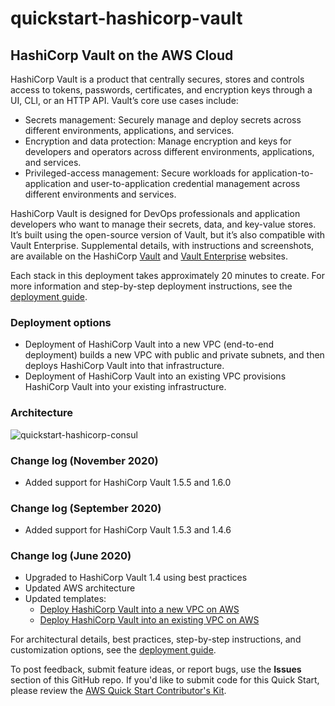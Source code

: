 # quickstart-hashicorp-vault
## HashiCorp Vault on the AWS Cloud

HashiCorp Vault is a product that centrally secures, stores and controls access to tokens, passwords, certificates, and encryption keys through a UI, CLI, or an HTTP API. Vault’s core use cases include:

* Secrets management: Securely manage and deploy secrets across different environments, applications, and services.
* Encryption and data protection: Manage encryption and keys for developers and operators across different environments, applications, and services.
* Privileged-access management: Secure workloads for application-to-application and user-to-application credential management across different environments and services.

HashiCorp Vault is designed for DevOps professionals and application developers who want to manage their secrets, data, and key-value stores. It’s built using the open-source version of Vault, but it’s also compatible with Vault Enterprise. Supplemental details, with instructions and screenshots, are available on the HashiCorp [Vault](https://www.vaultproject.io/) and [Vault Enterprise](https://www.hashicorp.com/vault.html) websites.

Each stack in this deployment takes approximately 20 minutes to create. For more information and step-by-step deployment instructions, see the [deployment guide](https://fwd.aws/j4xqw).

### Deployment options
* Deployment of HashiCorp Vault into a new VPC (end-to-end deployment) builds a new VPC with public and private subnets, and then deploys HashiCorp Vault into that infrastructure.
* Deployment of HashiCorp Vault into an existing VPC provisions HashiCorp Vault into your existing infrastructure.

### Architecture
![quickstart-hashicorp-consul](https://d0.awsstatic.com/partner-network/QuickStart/datasheets/hashicorp-vault-on-aws-architecture.png)

### Change log (November 2020)
* Added support for HashiCorp Vault 1.5.5 and 1.6.0

### Change log (September 2020)
* Added support for HashiCorp Vault 1.5.3 and 1.4.6

### Change log (June 2020)
* Upgraded to HashiCorp Vault 1.4 using best practices
* Updated AWS architecture
* Updated templates:
  * [Deploy HashiCorp Vault into a new VPC on AWS](https://fwd.aws/wN73v)
  * [Deploy HashiCorp Vault into an existing VPC on AWS](https://fwd.aws/keAD3) 
  
For architectural details, best practices, step-by-step instructions, and customization options, see the [deployment guide](https://fwd.aws/j4xqw).

To post feedback, submit feature ideas, or report bugs, use the **Issues** section of this GitHub repo.
If you'd like to submit code for this Quick Start, please review the [AWS Quick Start Contributor's Kit](https://aws-quickstart.github.io/).

